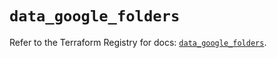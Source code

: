 # `data_google_folders`

Refer to the Terraform Registry for docs: [`data_google_folders`](https://registry.terraform.io/providers/hashicorp/google/5.25.0/docs/data-sources/folders).
